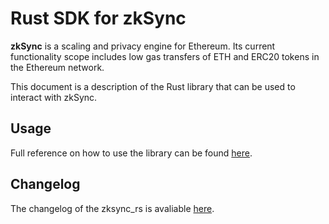 # Rust SDK for zkSync

**zkSync** is a scaling and privacy engine for Ethereum. Its current functionality scope includes low gas transfers of
ETH and ERC20 tokens in the Ethereum network.

This document is a description of the Rust library that can be used to interact with zkSync.

## Usage

Full reference on how to use the library can be found [here](https://zksync.io/sdk/rust/).

## Changelog

The changelog of the zksync_rs is avaliable [here](/changelog/rust-sdk.md).
